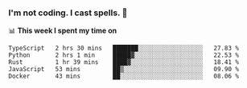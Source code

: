 ### I'm not coding. I cast spells. 🎩

📊 **This week I spent my time on**
<!--START_SECTION:waka-->
```text
TypeScript   2 hrs 30 mins   ███████░░░░░░░░░░░░░░░░░░   27.83 % 
Python       2 hrs 1 min     █████▓░░░░░░░░░░░░░░░░░░░   22.53 % 
Rust         1 hr 39 mins    ████▓░░░░░░░░░░░░░░░░░░░░   18.41 % 
JavaScript   53 mins         ██▒░░░░░░░░░░░░░░░░░░░░░░   09.90 % 
Docker       43 mins         ██░░░░░░░░░░░░░░░░░░░░░░░   08.06 % 
```
<!--END_SECTION:waka-->
